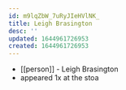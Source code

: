 ```yaml
---
id: m9lqZbW_7uRyJIeHVlNK_
title: Leigh Brasington
desc: ''
updated: 1644961726953
created: 1644961726953
---
```



- [[person]] - Leigh Brasington
- appeared 1x at the stoa
